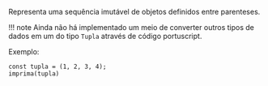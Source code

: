 Representa uma sequência imutável de objetos definidos entre parenteses.

!!! note
    Ainda não há implementado um meio de converter outros tipos de dados em um do tipo `Tupla` através de código portuscript.

Exemplo:
```ptst
const tupla = (1, 2, 3, 4);
imprima(tupla)
```